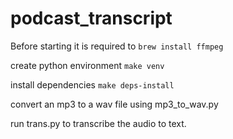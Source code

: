 # podcast_transcript

Before starting it is required to `brew install ffmpeg`

create python environment `make venv`

install dependencies `make deps-install`


convert an mp3 to a wav file using mp3_to_wav.py

run trans.py to transcribe the audio to text.

